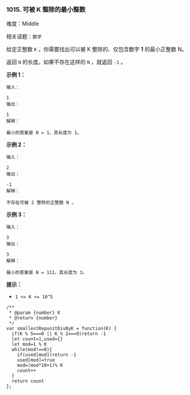 ### 1015. 可被 K 整除的最小整数

难度：Middle

相关话题：`数学`

给定正整数 `K` ，你需要找出可以被 K 整除的、仅包含数字 **1**  的最小正整数 N。



返回 `N` 的长度。如果不存在这样的 `N` ，就返回  `-1` 。







**示例 1：** 





```
输入：

1
输出：

1
解释：

最小的答案是 N = 1，其长度为 1。
```


**示例 2：** 





```
输入：

2
输出：

-1
解释：

不存在可被 2 整除的正整数 N 。
```


**示例 3：** 





```
输入：

3
输出：

3
解释：

最小的答案是 N = 111，其长度为 3。
```






**提示：** 




* `1 <= K <= 10^5`






```
/**
 * @param {number} K
 * @return {number}
 */
var smallestRepunitDivByK = function(K) {
  if(K % 5===0 || K % 2===0)return -1
  let count=1,used={}
  let mod=1 % K
  while(mod!==0){
    if(used[mod])return -1
    used[mod]=true
    mod=(mod*10+1)% K
    count++
  }
  return count
};



```

